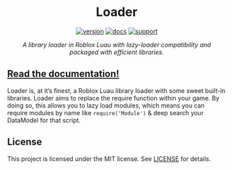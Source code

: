 <div align="center">
<h1>Loader</h1>

[![version](https://img.shields.io/badge/version-v1.2.1-red?style=flat-square)](https://github.com/Mullets-Gavin/Loader/releases)
[![docs](https://img.shields.io/badge/docs-website-blueviolet?style=flat-square)](https://mullets-gavin.github.io/Loader/)
[![support](https://img.shields.io/badge/support-mullets-blue?style=flat-square)](https://www.buymeacoffee.com/mullets)

*A library loader in Roblox Luau with lazy-loader compatibility and packaged with efficient libraries.*
</div>

## [Read the documentation!](https://mullets-gavin.github.io/Loader/)

Loader is, at it’s finest, a Roblox Luau library loader with some sweet built-in libraries. Loader aims to replace the require function within your game. By doing so, this allows you to lazy load modules, which means you can require modules by name like `require('Module')` & deep search your DataModel for that script.

## License

This project is licensed under the MIT license. See [LICENSE](https://github.com/Mullets-Gavin/Loader/blob/master/LICENSE) for details.